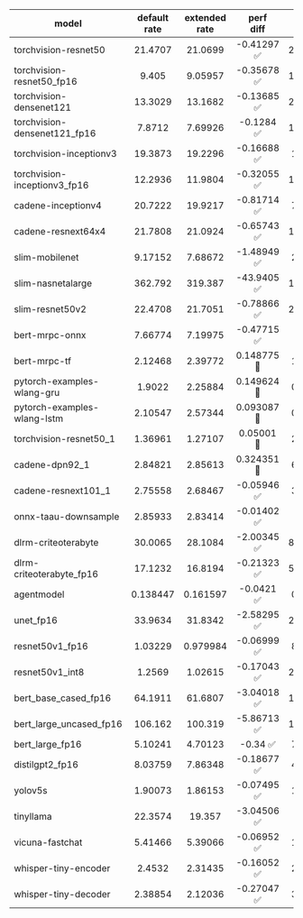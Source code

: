 |model|default<br />rate|extended<br />rate|perf<br />diff|time<br />diff|
|----|:----:|:----:|:----:|:----:|
|torchvision-resnet50|21.4707|21.0699|-0.41297 :white_check_mark:|27m28s|
|torchvision-resnet50_fp16|9.405|9.05957|-0.35678 :white_check_mark:|19m18s|
|torchvision-densenet121|13.3029|13.1682|-0.13685 :white_check_mark:|22m57s|
|torchvision-densenet121_fp16|7.8712|7.69926|-0.1284 :white_check_mark:|15m35s|
|torchvision-inceptionv3|19.3873|19.2296|-0.16688 :white_check_mark:|11m5s|
|torchvision-inceptionv3_fp16|12.2936|11.9804|-0.32055 :white_check_mark:|12m32s|
|cadene-inceptionv4|20.7222|19.9217|-0.81714 :white_check_mark:|7m50s|
|cadene-resnext64x4|21.7808|21.0924|-0.65743 :white_check_mark:|12m35s|
|slim-mobilenet|9.17152|7.68672|-1.48949 :white_check_mark:|25m1s|
|slim-nasnetalarge|362.792|319.387|-43.9405 :white_check_mark:|114m7s|
|slim-resnet50v2|22.4708|21.7051|-0.78866 :white_check_mark:|21m31s|
|bert-mrpc-onnx|7.66774|7.19975|-0.47715 :white_check_mark:|2m5s|
|bert-mrpc-tf|2.12468|2.39772|0.148775 :red_circle:|1m36s|
|pytorch-examples-wlang-gru|1.9022|2.25884|0.149624 :red_circle:|0m52s|
|pytorch-examples-wlang-lstm|2.10547|2.57344|0.093087 :red_circle:|0m46s|
|torchvision-resnet50_1|1.36961|1.27107|0.05001 :red_circle:|2m35s|
|cadene-dpn92_1|2.84821|2.85613|0.324351 :red_circle:|6m48s|
|cadene-resnext101_1|2.75558|2.68467|-0.05946 :white_check_mark:|3m13s|
|onnx-taau-downsample|2.85933|2.83414|-0.01402 :white_check_mark:|2m7s|
|dlrm-criteoterabyte|30.0065|28.1084|-2.00345 :white_check_mark:|85m21s|
|dlrm-criteoterabyte_fp16|17.1232|16.8194|-0.21323 :white_check_mark:|57m12s|
|agentmodel|0.138447|0.161597|-0.0421 :white_check_mark:|0m20s|
|unet_fp16|33.9634|31.8342|-2.58295 :white_check_mark:|21m37s|
|resnet50v1_fp16|1.03229|0.979984|-0.06999 :white_check_mark:|8m57s|
|resnet50v1_int8|1.2569|1.02615|-0.17043 :white_check_mark:|23m29s|
|bert_base_cased_fp16|64.1911|61.6807|-3.04018 :white_check_mark:|17m29s|
|bert_large_uncased_fp16|106.162|100.319|-5.86713 :white_check_mark:|12m42s|
|bert_large_fp16|5.10241|4.70123|-0.34 :white_check_mark:|7m50s|
|distilgpt2_fp16|8.03759|7.86348|-0.18677 :white_check_mark:|4m31s|
|yolov5s|1.90073|1.86153|-0.07495 :white_check_mark:|1m53s|
|tinyllama|22.3574|19.357|-3.04506 :white_check_mark:|3m4s|
|vicuna-fastchat|5.41466|5.39066|-0.06952 :white_check_mark:|1m29s|
|whisper-tiny-encoder|2.4532|2.31435|-0.16052 :white_check_mark:|2m20s|
|whisper-tiny-decoder|2.38854|2.12036|-0.27047 :white_check_mark:|3m56s|
